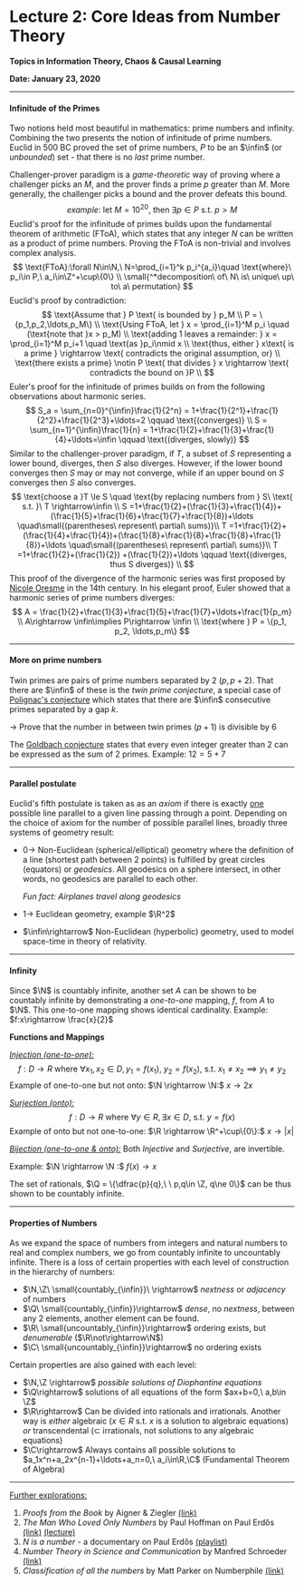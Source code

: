 # Lecture 2: Core Ideas from Number Theory

**Topics in Information Theory, Chaos & Causal Learning**

**Date: January 23, 2020**

  

------

#### Infinitude of the Primes

Two notions held most beautiful in mathematics: prime numbers and infinity. Combining the two presents the notion of infinitude of prime numbers. Euclid in 500 BC proved the set of prime numbers, $P$ to be an $\infin$ (or *unbounded*) set - that there is no *last* prime number.

Challenger-prover paradigm is a *game-theoretic* way of proving where a challenger picks an $M$, and the prover finds a prime $p$ greater than $M$. More generally, the challenger picks a bound and the prover defeats this bound.
$$
example:\ \text{let}\ M=10^{20},\ \text{then}\ \exists p\in P\ \text{s.t.}\ p>M
$$
Euclid's proof for the infinitude of primes builds upon the fundamental theorem of arithmetic (FToA), which states that any integer $N$ can be written as a product of prime numbers. Proving the FToA is non-trivial and involves complex analysis. 
$$
\text{FToA}:\forall N\in\N,\ N=\prod_{i=1}^k p_i^{a_i}\quad \text{where}\ p_i\in P,\ a_i\in\Z^+\cup\{0\} \\
\small{^*decomposition\ of\ N\ is\ unique\ up\ to\ a\ permutation}
$$
Euclid's proof by contradiction:
$$
\text{Assume that } P \text{ is bounded by } p_M \\
P = \{p_1,p_2,\ldots,p_M\} \\
\text{Using FToA, let } x = \prod_{i=1}^M p_i \quad (\text{note that }x > p_M) \\
\text{adding 1 leaves a remainder: } x = \prod_{i=1}^M p_i+1 \quad \text{as }p_i\nmid x \\
\text{thus, either } x\text{ is a prime } \rightarrow \text{ contradicts the original assumption, or} \\
\text{there exists a prime} \notin P \text{ that divides } x \rightarrow \text{ contradicts the bound on }P \\
$$
Euler's proof for the infinitude of primes builds on from the following observations about harmonic series.
$$
S_a = \sum_{n=0}^{\infin}\frac{1}{2^n} = 1+\frac{1}{2^1}+\frac{1}{2^2}+\frac{1}{2^3}+\ldots=2 \qquad \text{(converges)} \\
S = \sum_{n=1}^{\infin}\frac{1}{n} = 1+\frac{1}{2}+\frac{1}{3}+\frac{1}{4}+\ldots=\infin \qquad \text{(diverges, slowly)}
$$
Similar to the challenger-prover paradigm, if $T$, a subset of $S$ representing a lower bound, diverges, then $S$ also diverges. However, if the lower bound converges then $S$ may or may not converge, while if an upper bound on $S$ converges then $S$ also converges.
$$
\text{choose a }T \le S \quad \text{by replacing numbers from } S\ \text{ s.t. }\ T \rightarrow\infin \\
S =1+\frac{1}{2}+(\frac{1}{3}+\frac{1}{4})+(\frac{1}{5}+\frac{1}{6}+\frac{1}{7}+\frac{1}{8})+\ldots \quad\small{(parentheses\ represent\ partial\ sums)}\\
T =1+\frac{1}{2}+(\frac{1}{4}+\frac{1}{4})+(\frac{1}{8}+\frac{1}{8}+\frac{1}{8}+\frac{1}{8})+\ldots \quad\small{(parentheses\ represent\ partial\ sums)}\\
T =1+\frac{1}{2}+(\frac{1}{2}) +(\frac{1}{2})+\ldots \qquad \text{(diverges, thus S diverges)} \\
$$
This proof of the divergence of the harmonic series was first proposed by [Nicole Oresme](https://en.wikipedia.org/wiki/Nicole_Oresme#Mathematics) in the 14th century. In his elegant proof, Euler showed that a harmonic series of prime numbers diverges:
$$
A = \frac{1}{2}+\frac{1}{3}+\frac{1}{5}+\frac{1}{7}+\ldots+\frac{1}{p_m} \\
A\rightarrow \infin\implies P\rightarrow \infin \\
\text{where } P = \{p_1, p_2, \ldots,p_m\}
$$

------

#### More on prime numbers

Twin primes are pairs of prime numbers separated by 2 $(p,p+2)$. That there are $\infin$ of these is the *twin prime conjecture*, a special case of [Polignac's conjecture](https://en.wikipedia.org/wiki/Twin_prime#Polignac's_conjecture) which states that there are $\infin$ consecutive primes separated by a gap $k$.

$\rightarrow$ Prove that the number in between twin primes $(p+1)$ is divisible by 6

The [Goldbach conjecture](https://en.wikipedia.org/wiki/Goldbach%27s_conjecture) states that every even integer greater than 2 can be expressed as the sum of 2 primes. Example: $12=5+7$

------

#### Parallel postulate

Euclid's fifth postulate is taken as as an *axiom* if there is exactly <u>one</u> possible line parallel to a given line passing through a point. Depending on the choice of axiom for the number of possible parallel lines, broadly three systems of geometry result:

- $0\rightarrow$ Non-Euclidean (spherical/elliptical) geometry where the definition of a line (shortest path between 2 points) is fulfilled by great circles (equators) or *geodesics*. All geodesics on a sphere intersect, in other words, no geodesics are parallel to each other.

  *Fun fact: Airplanes travel along geodesics*

- $1\rightarrow$ Euclidean geometry, example $\R^2$

- $\infin\rightarrow$ Non-Euclidean (hyperbolic) geometry, used to model space-time in theory of relativity.

------

#### Infinity

Since $\N$ is countably infinite, another set $A$ can be shown to be countably infinite by demonstrating a *one-to-one* mapping, $f$, from $A$ to $\N$. This one-to-one mapping shows identical cardinality. Example: $f:x\rightarrow \frac{x}{2}$

**Functions and Mappings**

<u>*Injection (one-to-one):*</u> 
$$
f:D\rightarrow R\ \text{where}\ \forall x_1,x_2\in D,\, y_1=f(x_1),\ y_2=f(x_2),\ \text{s.t. }x_1\ne x_2\implies y_1\ne y_2
$$
Example of one-to-one but not onto: $\N \rightarrow \N:$ $x\rightarrow 2x$

<u>*Surjection (onto):*</u> 
$$
f:D\rightarrow R\ \text{where}\ \forall y\in R,\, \exists x\in D,\ \text{s.t. }y=f(x)
$$
Example of onto but not one-to-one: $\R \rightarrow \R^+\cup\{0\}:$ $x\rightarrow |x|$

<u>*Bijection (one-to-one & onto):*</u> Both *Injective* and *Surjective*, are invertible.

Example: $\N \rightarrow \N :$ $f(x)\rightarrow x$

The set of rationals, $\Q = \{\dfrac{p}{q},\ \ p,q\in \Z, q\ne 0\}$ can be thus shown to be countably infinite.

------

#### Properties of Numbers

As we expand the space of numbers from integers and natural numbers to real and complex numbers, we go from countably infinite to uncountably infinite. There is a loss of certain properties with each level of construction in the hierarchy of numbers:

- $\N,\Z\ \small{countably_{\infin}}\ \rightarrow$ *nextness* or *adjacency* of numbers
- $\Q\ \small{countably_{\infin}}\rightarrow$ *dense*, no *nextness*, between any 2 elements, another element can be found.
- $\R\ \small{uncountably_{\infin}}\rightarrow$ ordering exists, but *denumerable* ($\R\not\rightarrow\N$)
- $\C\ \small{uncountably_{\infin}}\rightarrow$ no ordering exists

Certain properties are also gained with each level:

- $\N,\Z \rightarrow$ *possible solutions of Diophantine equations*
- $\Q\rightarrow$ solutions of all equations of the form $ax+b=0,\ a,b\in \Z$ 
- $\R\rightarrow$ Can be divided into rationals and irrationals. Another way is *either* algebraic ($x\in R$ s.t. $x$ is a solution to algebraic equations) *or* transcendental ($\subset$ irrationals, not solutions to any algebraic equations)
- $\C\rightarrow$ Always contains all possible solutions to $a_1x^n+a_2x^{n-1}+\ldots+a_n=0,\  a_i\in\R,\C$ (Fundamental Theorem of Algebra)

------

<u>Further explorations:</u>

1. *Proofs from the Book* by Aigner & Ziegler [(link)](https://www.springer.com/gp/book/9783642008566)
2. *The Man Who Loved Only Numbers* by Paul Hoffman on Paul Erdős [(link)](https://en.wikipedia.org/wiki/The_Man_Who_Loved_Only_Numbers) [(lecture)](https://www.youtube.com/watch?v=9634A0iBw7w)
3. *N is a number* - a documentary on Paul Erdős [(playlist)](https://www.youtube.com/playlist?list=PL6180F0E2E9F9F293)
4. *Number Theory in Science and Communication* by Manfred Schroeder [(link)](https://www.springer.com/gp/book/9783540852971)
5. *Classification of all the numbers* by Matt Parker on Numberphile [(link)](https://www.youtube.com/watch?v=5TkIe60y2GI)

